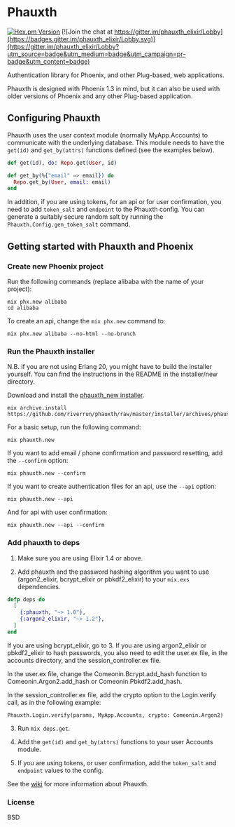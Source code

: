# Phauxth

[![Hex.pm Version](http://img.shields.io/hexpm/v/phauxth.svg)](https://hex.pm/packages/phauxth)
[![Join the chat at https://gitter.im/phauxth_elixir/Lobby](https://badges.gitter.im/phauxth_elixir/Lobby.svg)](https://gitter.im/phauxth_elixir/Lobby?utm_source=badge&utm_medium=badge&utm_campaign=pr-badge&utm_content=badge)

Authentication library for Phoenix, and other Plug-based, web applications.

Phauxth is designed with Phoenix 1.3 in mind, but it can also be used with
older versions of Phoenix and any other Plug-based application.

## Configuring Phauxth

Phauxth uses the user context module (normally MyApp.Accounts) to communicate
with the underlying database. This module needs to have the `get(id)` and
`get_by(attrs)` functions defined (see the examples below).

```elixir
def get(id), do: Repo.get(User, id)

def get_by(%{"email" => email}) do
  Repo.get_by(User, email: email)
end
```

In addition, if you are using tokens, for an api or for user confirmation,
you need to add `token_salt` and `endpoint` to the Phauxth config. You can generate a
suitably secure random salt by running the `Phauxth.Config.gen_token_salt`
command.

## Getting started with Phauxth and Phoenix

### Create new Phoenix project

Run the following commands (replace alibaba with the name of your project):

    mix phx.new alibaba
    cd alibaba

To create an api, change the `mix phx.new` command to:

    mix phx.new alibaba --no-html --no-brunch

### Run the Phauxth installer

N.B. if you are not using Erlang 20, you might have to build the installer
yourself. You can find the instructions in the README in the installer/new
directory.

Download and install the [phauxth_new installer](https://github.com/riverrun/phauxth/raw/master/installer/archives/phauxth_new.ez).

    mix archive.install https://github.com/riverrun/phauxth/raw/master/installer/archives/phauxth_new.ez

For a basic setup, run the following command:

    mix phauxth.new

If you want to add email / phone confirmation and password resetting, add the `--confirm` option:

    mix phauxth.new --confirm

If you want to create authentication files for an api, use the `--api` option:

    mix phauxth.new --api

And for api with user confirmation:

    mix phauxth.new --api --confirm

### Add phauxth to deps

1. Make sure you are using Elixir 1.4 or above.

2. Add phauxth and the password hashing algorithm you want to use
(argon2_elixir, bcrypt_elixir or pbkdf2_elixir) to your `mix.exs` dependencies.

```elixir
defp deps do
  [
    {:phauxth, "~> 1.0"},
    {:argon2_elixir, "~> 1.2"},
  ]
end
```

If you are using bcrypt_elixir, go to 3.
If you are using argon2_elixir or pbkdf2_elixir to hash passwords, you also need to
edit the user.ex file, in the accounts directory, and the session_controller.ex file.

In the user.ex file, change the Comeonin.Bcrypt.add_hash function to Comeonin.Argon2.add_hash
or Comeonin.Pbkdf2.add_hash.

In the session_controller.ex file, add the crypto option to the Login.verify call, as
in the following example:

    Phauxth.Login.verify(params, MyApp.Accounts, crypto: Comeonin.Argon2)

3. Run `mix deps.get`.

4. Add the `get(id)` and `get_by(attrs)` functions to your user Accounts module.

5. If you are using tokens, or user confirmation, add the `token_salt` and
`endpoint` values to the config.

See the [wiki](https://github.com/riverrun/phauxth/wiki) for more
information about Phauxth.

### License

BSD
